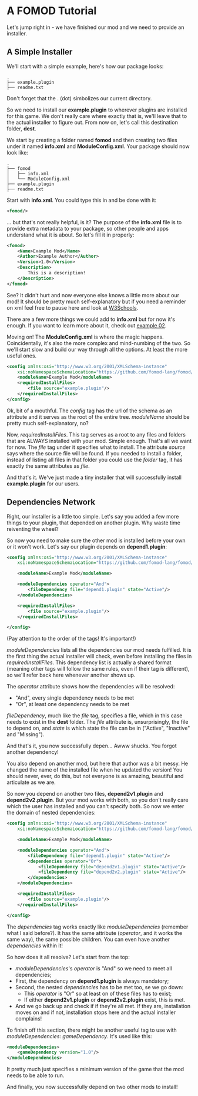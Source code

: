 # A FOMOD Tutorial

Let's jump right in - we have finished our mod and we need to provide
an installer.

## A Simple Installer

We'll start with a simple example, here's how our package looks:

    .
    ├── example.plugin
    ├── readme.txt

Don't forget that the . (dot) simbolizes our current directory.

So we need to install our **example.plugin** to wherever plugins are
installed for this game. We don't really care where exactly that is,
we'll leave that to the actual installer to figure out.
From now on, let's call this destination folder, **dest**.

We start by creating a folder named **fomod** and then creating two
files under it named **info.xml** and **ModuleConfig.xml**. Your
package should now look like:

    .
    ├── fomod
    │   ├── info.xml
    │   └── ModuleConfig.xml
    ├── example.plugin
    ├── readme.txt

Start with **info.xml**. You could type this in and be done with it:

```xml
<fomod/>
```

... but that's not really helpful, is it? The purpose of the **info.xml**
file is to provide extra metadata to your package, so other people and
apps understand what it is about. So let's fill it in properly:

```xml
<fomod>
    <Name>Example Mod</Name>
    <Author>Example Author</Author>
    <Version>1.0</Version>
    <Description>
        This is a description!
    </Description>
</fomod>
```

See? It didn't hurt and now everyone else knows a little more about our mod!
It should be pretty much self-explanatory but if you need a reminder on xml
feel free to pause here and look at [W3Schools](http://www.w3schools.com/xml/).

There are a few more things we could add to **info.xml** but for now it's enough.
If you want to learn more about it, check out
[example 02](https://github.com/fomod-lang/fomod/blob/master/examples/02/fomod/info.xml).

Moving on! The **ModuleConfig.xml** is where the magic happens. Coincidentally,
it's also the more complex and mind-numbing of the two. So we'll start slow and
build our way through all the options. At least the more useful ones.

```xml
<config xmlns:xsi="http://www.w3.org/2001/XMLSchema-instance"
    xsi:noNamespaceSchemaLocation="https://github.com/fomod-lang/fomod/blob/5.0/ModuleConfig.xsd">
    <moduleName>Example Mod</moduleName>
    <requiredInstallFiles>
        <file source="example.plugin"/>
    </requiredInstallFiles>
</config>
```

Ok, bit of a mouthful. The *config* tag has the url of the schema as an attribute
and it serves as the root of the entire tree. *moduleName* should be pretty much
self-explanatory, no?

Now, *requiredInstallFiles*. This tag serves as a root to any files and folders
that are ALWAYS installed with your mod. Simple enough. That's all we want for now.
The *file* tag under it specifies what to install. The attribute *source* says where
the source file will be found. If you needed to install a folder, instead of listing
all files in that folder you could use the *folder* tag, it has exactly the same
attributes as *file*.

And that's it. We've just made a tiny installer that will successfully install
**example.plugin** for our users.


## Dependencies Network

Right, our installer is a little too simple. Let's say you added a few more
things to your plugin, that depended on another plugin. Why waste time reiventing
the wheel?

So now you need to make sure the other mod is installed before your own or it won't
work. Let's say our plugin depends on **depend1.plugin**:

```xml
<config xmlns:xsi="http://www.w3.org/2001/XMLSchema-instance"
    xsi:noNamespaceSchemaLocation="https://github.com/fomod-lang/fomod/blob/5.0/ModuleConfig.xsd">

    <moduleName>Example Mod</moduleName>

    <moduleDependencies operator="And">
        <fileDependency file="depend1.plugin" state="Active"/>
    </moduleDependencies>

    <requiredInstallFiles>
        <file source="example.plugin"/>
    </requiredInstallFiles>

</config>
```

(Pay attention to the order of the tags! It's important!)

*moduleDependencies* lists all the dependencies our mod needs fulfilled. It is
the first thing the actual installer will check, even before installing the files
in *requiredInstallFiles*. This dependency list is actually a shared format
(meaning other tags will follow the same rules, even if their tag is different),
so we'll refer back here whenever another shows up.

The *operator* attribute shows how the dependencies will be resolved:

- "And", every single dependency needs to be met
- "Or", at least one dependency needs to be met

*fileDependency*, much like the *file* tag, specifies a file, which in this case
needs to exist in the **dest** folder. The *file* attribute is, unsurprisingly,
the file to depend on, and *state* is which state the file can be in ("Active",
"Inactive" and "Missing").

And that's it, you now successfully depen... Awww shucks. You forgot another dependency!

You also depend on another mod, but here that author was a bit messy. He changed
the name of the installed file when he updated the version! You should never, ever,
do this, but not everyone is as amazing, beautiful and articulate as we are.

So now you depend on another two files, **depend2v1.plugin** and **depend2v2.plugin**.
But your mod works with both, so you don't really care which the user has installed
and you can't specify both. So now we enter the domain of nested dependencies:

```xml
<config xmlns:xsi="http://www.w3.org/2001/XMLSchema-instance"
    xsi:noNamespaceSchemaLocation="https://github.com/fomod-lang/fomod/blob/5.0/ModuleConfig.xsd">

    <moduleName>Example Mod</moduleName>

    <moduleDependencies operator="And">
        <fileDependency file="depend1.plugin" state="Active"/>
        <dependencies operator="Or">
            <fileDependency file="depend2v1.plugin" state="Active"/>
            <fileDependency file="depend2v2.plugin" state="Active"/>
        </dependencies>
    </moduleDependencies>

    <requiredInstallFiles>
        <file source="example.plugin"/>
    </requiredInstallFiles>

</config>
```

The *dependencies* tag works exactly like *moduleDependencies* (remember what 
I said before?). It has the same attribute (*operator*, and it works the same way),
the same possible children. You can even have another *dependencies* within it!

So how does it all resolve? Let's start from the top:

- *moduleDependencies*'s *operator* is "And" so we need to meet all dependencies;
- First, the dependency on **depend1.plugin** is always mandatory;
- Second, the nested *dependencies* has to be met too, se we go down:
    - This *operator* is "Or" so at least on of these files has to exist;
    - If either **depend2v1.plugin** or **depend2v2.plugin** exist, this is met.
- And we go back up and check if if they're all met. If they are, installation moves on
and if not, installation stops here and the actual installer complains!

To finish off this section, there might be another useful tag to use with
*moduleDependencies*: *gameDependency*. It's used like this:

```xml
<moduleDependencies>
    <gameDependency version="1.0"/>
</moduleDependencies>
```

It pretty much just specifies a minimum version of the game that the mod needs to be
able to run.

And finally, you now successfully depend on two other mods to install!
